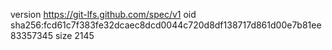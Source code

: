 version https://git-lfs.github.com/spec/v1
oid sha256:fcd61c7f383fe32dcaec8dcd0044c720d8df138717d861d00e7b81ee83357345
size 2145

